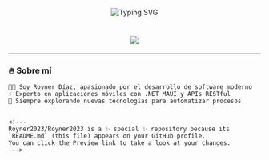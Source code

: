 <!-- Banner animado -->
<p align="center">
  <img src="https://readme-typing-svg.demolab.com?font=Fira+Code&duration=3000&pause=500&color=00FFC6&center=true&vCenter=true&width=435&lines=Hi+there!+I'm+Royner+D%C3%ADaz+Delgado;Developer+from+Peru;Lover+of+.NET%2C+React+and+APIs" alt="Typing SVG" />
</p>

<h1 align="center">
  <img src="https://img.shields.io/badge/💻 Full Stack Developer-00FFDD?style=for-the-badge&logo=github&logoColor=white"/>
</h1>

---

### 🔥 Sobre mí

```text
🧑‍💻 Soy Royner Díaz, apasionado por el desarrollo de software moderno
⚡ Experto en aplicaciones móviles con .NET MAUI y APIs RESTful
🚀 Siempre explorando nuevas tecnologías para automatizar procesos


<!---
Royner2023/Royner2023 is a ✨ special ✨ repository because its `README.md` (this file) appears on your GitHub profile.
You can click the Preview link to take a look at your changes.
--->
